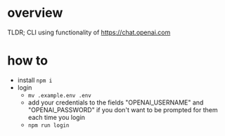 # overview

TLDR; CLI using functionality of https://chat.openai.com

# how to

- install `npm i`
- login
  - `mv .example.env .env`
  - add your credentials to the fields "OPENAI_USERNAME" and "OPENAI_PASSWORD" if you don't want to be prompted for them each time you login
  - `npm run login`
